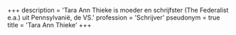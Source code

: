 +++
description = 'Tara Ann Thieke is moeder en schrijfster (The Federalist e.a.) uit Pennsylvanië, de VS.'
profession = 'Schrijver'
pseudonym = true
title = 'Tara Ann Thieke'
+++
